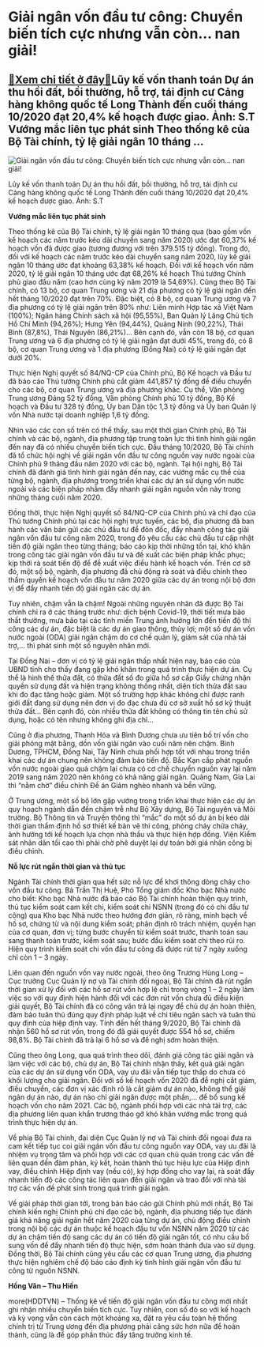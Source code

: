 Giải ngân vốn đầu tư công: Chuyển biến tích cực nhưng vẫn còn… nan giải!
========================================================================

[:gift:Xem chi tiết ở đây:gift:](https://hddtvn.com/giai-ngan-von-dau-tu-cong-chuyen-bien-tich-cuc-nhung-van-con-nan-giai/)Lũy kế vốn thanh toán Dự án thu hồi đất, bồi thường, hỗ trợ, tái định cư Cảng hàng không quốc tế Long Thành đến cuối tháng 10/2020 đạt 20,4% kế hoạch được giao. Ảnh: S.T Vướng mắc liên tục phát sinh Theo thống kê của Bộ Tài chính, tỷ lệ giải ngân 10 tháng …
-----------------------------------------------------------------------------------------------------------------------------------------------------------------------------------------------------------------------------------------------------------------





![Giải ngân vốn đầu tư công: Chuyển biến tích cực  nhưng vẫn còn... nan giải!](https://hddtvn.com/wp-content/uploads/2021/01/0735_8-_hat-trien-san-bay-long-thanh-thanh-cua-ngo-trung-chuyen1573562373.jpg "Giải ngân vốn đầu tư công: Chuyển biến tích cực  nhưng vẫn còn... nan giải!")


Lũy kế vốn thanh toán Dự án thu hồi đất, bồi thường, hỗ trợ, tái định cư Cảng hàng không quốc tế Long Thành đến cuối tháng 10/2020 đạt 20,4% kế hoạch được giao. Ảnh: S.T



**Vướng mắc liên tục phát sinh**


Theo thống kê của Bộ Tài chính, tỷ lệ giải ngân 10 tháng qua (bao gồm vốn kế hoạch các năm trước kéo dài chuyển sang năm 2020) ước đạt 60,37% kế hoạch vốn đã được giao (tương đương với trên 379.515 tỷ đồng). Trong đó, đối với kế hoạch các năm trước kéo dài chuyển sang năm 2020, lũy kế giải ngân 10 tháng ước đạt khoảng 63,38% kế hoạch. Đối với kế hoạch vốn năm 2020, tỷ lệ giải ngân 10 tháng ước đạt 68,26% kế hoạch Thủ tướng Chính phủ giao đầu năm (cao hơn cùng kỳ năm 2019 là 54,69%). Cũng theo Bộ Tài chính, có 13 bộ, cơ quan Trung ương và 21 địa phương có tỷ lệ giải ngân đến hết tháng 10/2020 đạt trên 70%. Đặc biệt, có 8 bộ, cơ quan Trung ương và 7 địa phương có tỷ lệ giải ngân trên 80% như: Liên minh Hợp tác xã Việt Nam (100%); Ngân hàng Chính sách xã hội (95,55%), Ban Quản lý Lăng Chủ tịch Hồ Chí Minh (94,26%); Hưng Yên (94,44%), Quảng Ninh (90,22%), Thái Bình (87,8%), Thái Nguyên (86,21%)… Bên cạnh đó, vẫn còn 18 bộ, cơ quan Trung ương và 6 địa phương có tỷ lệ giải ngân đạt dưới 45%, trong đó, có 8 bộ, cơ quan Trung ương và 1 địa phương (Đồng Nai) có tỷ lệ giải ngân đạt dưới 20%.





Thực hiện Nghị quyết số 84/NQ-CP của Chính phủ, Bộ Kế hoạch và Đầu tư đã báo cáo Thủ tướng Chính phủ cắt giảm 441,857 tỷ đồng để điều chuyển cho các bộ, cơ quan Trung ương và địa phương khác. Cụ thể, Văn phòng Trung ương Đảng 52 tỷ đồng, Văn phòng Chính phủ 10 tỷ đồng, Bộ Kế hoạch và Đầu tư 328 tỷ đồng, Ủy ban Dân tộc 1,3 tỷ đồng và Ủy ban Quản lý vốn Nhà nước tại doanh nghiệp 1,6 tỷ đồng.



Nhìn vào các con số trên có thể thấy, sau một thời gian Chính phủ, Bộ Tài chính và các bộ, ngành, địa phương tập trung toàn lực thì tình hình giải ngân đến nay đã có nhiều chuyển biến tích cực. Đầu tháng 10/2020, Bộ Tài chính đã tổ chức hội nghị về giải ngân vốn đầu tư công nguồn vay nước ngoài của Chính phủ 9 tháng đầu năm 2020 với các bộ, ngành. Tại hội nghị, Bộ Tài chính đã đánh giá tình hình giải ngân đến nay, các vướng mắc cụ thể của từng bộ, ngành, địa phương trong triển khai các dự án sử dụng vốn nước ngoài và các biện pháp nhằm đẩy nhanh giải ngân nguồn vốn này trong những tháng cuối năm 2020.


Đồng thời, thực hiện Nghị quyết số 84/NQ-CP của Chính phủ và chỉ đạo của Thủ tướng Chính phủ tại các hội nghị trực tuyến, các bộ, địa phương đã ban hành các văn bản gửi các chủ đầu tư để đôn đốc, đẩy nhanh công tác giải ngân vốn đầu tư công năm 2020, trong đó yêu cầu các chủ đầu tư cập nhật tiến độ giải ngân theo từng tháng; báo cáo kịp thời những tồn tại, khó khăn trong công tác giải ngân vốn đầu tư và đề xuất các biện pháp khắc phục; kịp thời rà soát tiến độ để đề xuất việc điều hành kế hoạch vốn. Trên cơ sở đó, một số bộ, ngành, địa phương đã chủ động rà soát và điều chỉnh theo thẩm quyền kế hoạch vốn đầu tư năm 2020 giữa các dự án trong nội bộ đơn vị để đẩy nhanh tiến độ giải ngân các dự án.


Tuy nhiên, chậm vẫn là chậm! Ngoài những nguyên nhân đã được Bộ Tài chính chỉ ra ở các tháng trước như: dịch bệnh Covid-19, thời tiết mưa bão thất thường, mưa bão tại các tỉnh miền Trung ảnh hưởng lớn đến tiến độ thi công các dự án, đặc biệt là các dự án giao thông, thủy lợi; một số dự án vốn nước ngoài (ODA) giải ngân chậm do cơ chế quản lý, giám sát của nhà tài trợ,… thì phát sinh một số nguyên nhân mới.


Tại Đồng Nai – đơn vị có tỷ lệ giải ngân thấp nhất hiện nay, báo cáo của UBND tỉnh cho thấy đang gặp khó khăn trong quá trình thực hiện dự án. Cụ thể là hình thế thửa đất, có thửa đất số đo giữa hồ sơ cấp Giấy chứng nhận quyền sử dụng đất và hiện trạng không thống nhất, diện tích thửa đất sau khi đo đạc tăng hoặc giảm. Một số trường hợp khác không chỉ được ranh giới đất đang sử dụng nên đơn vị đo đạc chưa đủ cơ sở xuất hồ sơ kỹ thuật thửa đất… Bên cạnh đó, còn nhiều thửa đất không có thông tin tên chủ sử dụng, hoặc có tên nhưng không ghi địa chỉ…


Cũng ở địa phương, Thanh Hóa và Bình Dương chưa ưu tiên bố trí vốn cho giải phóng mặt bằng, dồn vốn giải ngân vào cuối năm nên chậm. Bình Dương, TPHCM, Đồng Nai, Tây Ninh chưa phối hợp tốt với nhau trong triển khai các dự án chung nên không đảm bảo tiến độ. Bắc Kạn cấp phát nguồn vốn nước ngoài giao quá chậm lại chưa có cơ chế chuyển nguồn vay lại năm 2019 sang năm 2020 nên không có khả năng giải ngân. Quảng Nam, Gia Lai thì “nằm chờ” điều chỉnh Đề án Giảm nghèo nhanh và bền vững.


Ở Trung ương, một số bộ lớn gặp vướng trong triển khai thực hiện các dự án quy hoạch ngành dẫn đến chậm trễ như Bộ Xây dựng, Bộ Tài nguyên và Môi trường. Bộ Thông tin và Truyền thông thì “mắc” do một số dự án bị kéo dài thời gian thẩm định hồ sơ thiết kế bản vẽ thi công, phòng cháy chữa cháy, ảnh hưởng tới kế hoạch lựa chọn nhà thầu và thực hiện hợp đồng. Viện Kiểm sát nhân dân tối cao thì phải chờ phê duyệt lại dự toán bởi giá nhân công bị điều chỉnh.


**Nỗ lực rút ngắn thời gian và thủ tục**


Ngành Tài chính thời gian qua hết sức nỗ lực để khơi thông dòng chảy cho vốn đầu tư công. Bà Trần Thị Huệ, Phó Tổng giám đốc Kho bạc Nhà nước cho biết: Kho bạc Nhà nước đã báo cáo Bộ Tài chính hoàn thiện quy trình, thủ tục kiểm soát cam kết chi, kiểm soát chi NSNN (trong đó có chi đầu tư công) qua Kho bạc Nhà nước theo hướng đơn giản, rõ ràng, minh bạch về hồ sơ, chứng từ và nội dung kiểm soát; phân định rõ trách nhiệm, quyền hạn của cơ quan, đơn vị; từng bước chuyển từ kiểm soát trước, thanh toán sau sang thanh toán trước, kiểm soát sau; bước đầu kiểm soát chi theo rủi ro. Hiện quy trình kiểm soát chi vốn đầu tư công đã được rút từ 7 ngày xuống chỉ còn 1 – 3 ngày.


Liên quan đến nguồn vốn vay nước ngoài, theo ông Trương Hùng Long – Cục trưởng Cục Quản lý nợ và Tài chính đối ngoại, Bộ Tài chính đã rút ngắn thời gian xử lý đối với các hồ sơ rút vốn hợp lệ chỉ trong vòng 1 – 2 ngày làm việc so với quy định hiện hành đối với các đơn rút vốn chưa đủ điều kiện giải quyết, Bộ Tài chính đã có công văn trả lại ngay để chủ dự án hoàn thiện, đảm bảo tuân thủ đúng quy định pháp luật về chi tiêu ngân sách và tuân thủ quy định của hiệp định vay. Tính đến hết tháng 9/2020, Bộ Tài chính đã nhận 560 hồ sơ rút vốn, trong đó đã giải quyết được 554 hồ sơ, chiếm 98,8%. Bộ Tài chính đã trả lại 6 hồ sơ và đề nghị sớm hoàn thiện.


Cũng theo ông Long, qua quá trình theo dõi, đánh giá công tác giải ngân và làm việc với các bộ, chủ dự án, Bộ Tài chính nhận thấy, kết quả giải ngân của các dự án sử dụng vốn ODA, vay ưu đãi vẫn tiếp tục thấp do chưa có khối lượng cho giải ngân. Đối với số kế hoạch vốn 2020 đã đề nghị cắt giảm, điều chuyển, các đơn vị xác định rõ là cắt giảm dự án nào, không thể giải ngân dự án nào, dự án nào chỉ giải ngân được một phần,… để bổ sung kế hoạch vốn cho năm 2021. Các bộ, ngành phối hợp với các nhà tài trợ, các địa phương liên quan khẩn trương tháo gỡ khó khăn vướng mắc trong quá trình thực hiện dự án.


Về phía Bộ Tài chính, đại diện Cục Quản lý nợ và Tài chính đối ngoại đưa ra cam kết tiếp tục coi giải ngân vốn đầu tư công nguồn vay ODA, vay ưu đãi là nhiệm vụ trọng tâm và phối hợp với các cơ quan chủ quản trong các vấn đề liên quan đến đàm phán, ký kết, hoàn thành thủ tục hiệu lực của Hiệp định vay, điều chỉnh Hiệp định vay (nếu có), ký hợp đồng cho vay lại, rà soát đẩy nhanh tiến độ các công tác liên quan đến giải ngân và trao đổi với nhà tài trợ các vấn đề phát sinh trong quá trình giải ngân.


Về giải pháp thời gian tới, trong bản báo cáo gửi Chính phủ mới nhất, Bộ Tài chính kiến nghị Chính phủ chỉ đạo các bộ, ngành, địa phương tiếp tục đánh giá khả năng giải ngân hết năm 2020 của từng dự án, chủ động điều chỉnh trong nội bộ các dự án thuộc kế hoạch đầu tư vốn NSNN năm 2020 từ các dự án chậm tiến độ sang các dự án có tiến độ giải ngân tốt, có nhu cầu bổ sung vốn để đẩy nhanh tiến độ thực hiện, sớm hoàn thành đưa vào sử dụng. Đồng thời, Bộ Tài chính cũng yêu cầu các cơ quan Trung ương, địa phương thực hiện nghiêm chế độ báo cáo định kỳ tình hình giải ngân vốn đầu tư công từ nguồn NSNN.




**Hồng Vân – Thu Hiền**



more(HDDTVN) – Thống kê về tiến độ giải ngân vốn đầu tư công mới nhất ghi nhận nhiều chuyển biến tích cực. Tuy nhiên, con số đó so với kế hoạch và kỳ vọng vẫn còn cách một khoảng xa, đặt ra yêu cầu toàn hệ thống chính trị từ Trung ương đến địa phương phải căng sức hơn nữa để hoàn thành, cũng là để góp phần thúc đẩy tăng trưởng kinh tế.

